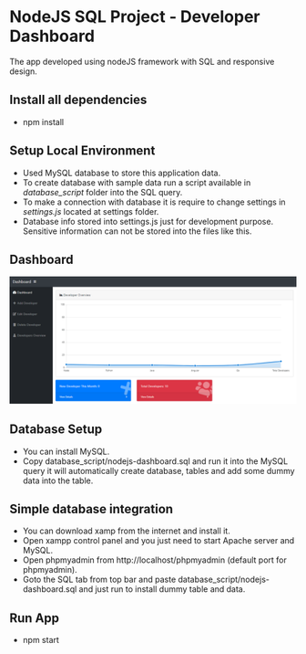 # NodeJS SQL Project - Developer Dashboard
The app developed using nodeJS framework with SQL and responsive design.

## Install all dependencies
- npm install

## Setup Local Environment
- Used MySQL database to store this application data.
- To create database with sample data run a script available in *database_script* folder into the SQL query.
- To make a connection with database it is require to change settings in *settings.js* located at settings folder.
- Database info stored into settings.js just for development purpose. Sensitive information can not be stored into the files like this.

## Dashboard
![Dashboard.](https://github.com/hitubaldaniya/Nodejs-Dashboard/blob/master/views/images/Dashboard.png)

## Database Setup
- You can install MySQL.
- Copy database_script/nodejs-dashboard.sql and run it into the MySQL query it will automatically create database, tables and add some dummy data into the table.

## Simple database integration
- You can download xamp from the internet and install it.
- Open xampp control panel and you just need to start Apache server and MySQL.
- Open phpmyadmin from http://localhost/phpmyadmin (default port for phpmyadmin).
- Goto the SQL tab from top bar and paste database_script/nodejs-dashboard.sql and just run to install dummy table and data.

## Run App
- npm start